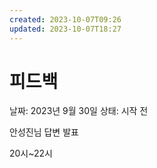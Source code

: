```yaml
---
created: 2023-10-07T09:26
updated: 2023-10-07T18:27
---
```

# 피드백

날짜: 2023년 9월 30일
상태: 시작 전

안성진님 답변 발표

20시~22시